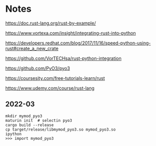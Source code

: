 # Notes

https://doc.rust-lang.org/rust-by-example/

https://www.vortexa.com/insight/integrating-rust-into-python

https://developers.redhat.com/blog/2017/11/16/speed-python-using-rust#create_a_new_crate

https://github.com/VorTECHsa/rust-python-integration

https://github.com/PyO3/pyo3

https://coursesity.com/free-tutorials-learn/rust

https://www.udemy.com/course/rust-lang

## 2022-03

    mkdir mymod_pyo3
    maturin init  # selectin pyo3
    cargo build --release
    cp target/release/libmymod_pyo3.so mymod_pyo3.so
    ipython
    >>> import mymod_pyo3
